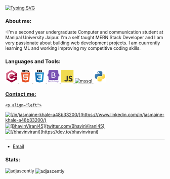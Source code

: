 [![Typing SVG](https://readme-typing-svg.herokuapp.com?color=%2338C2FF&size=24&vCenter=true&width=500&height=28&lines=Hey+there%2C+I'm+Jasmaine+Khale)](https://git.io/typing-svg)

### About me:
-I'm a second year undergraduate Computer and communication student at Manipal University Jaipur. I'm a self taught MERN Stack Developer and I am very passionate about building web development projects. I am cuurrently learning ML and working improving my competitive coding skills.
<br>

### Languages and Tools:
<p >
<a href="https://www.w3schools.com/cpp/" target="_blank"> <img src="https://raw.githubusercontent.com/devicons/devicon/master/icons/cplusplus/cplusplus-original.svg" alt="cplusplus" width="40" height="40"/> </a>
<a href="https://www.w3.org/html/" target="_blank"> <img src="https://raw.githubusercontent.com/devicons/devicon/master/icons/html5/html5-original-wordmark.svg" alt="html5" width="40" height="40"/> </a> 
<a href="https://www.w3schools.com/css/" target="_blank"> <img src="https://raw.githubusercontent.com/devicons/devicon/master/icons/css3/css3-original-wordmark.svg" alt="css3" width="40" height="40"/> </a> 
<a href="https://getbootstrap.com" target="_blank"> <img src="https://raw.githubusercontent.com/devicons/devicon/master/icons/bootstrap/bootstrap-plain-wordmark.svg" alt="bootstrap" width="40" height="40"/> </a>
<a href="https://developer.mozilla.org/en-US/docs/Web/JavaScript" target="_blank"> <img src="https://raw.githubusercontent.com/devicons/devicon/master/icons/javascript/javascript-original.svg" alt="javascript" width="40" height="40"/> </a> 
  <a href="https://www.microsoft.com/en-us/sql-server" target="_blank"> <img src="https://www.svgrepo.com/show/303229/microsoft-sql-server-logo.svg" alt="mssql" width="40" height="40"/> 
    <a href="https://www.python.org" target="_blank"> <img src="https://raw.githubusercontent.com/devicons/devicon/master/icons/python/python-original.svg" alt="python" width="40" height="40"/>
</p>

### Contact me:
    <p align="left">
<a href="https:///www.linkedin.com/in/jasmaine-khale-a48b33200/" target="blank"><img align="center" src="https://img.shields.io/badge/linkedin-%231E77B5.svg?&style=for-the-badge&logo=linkedin&logoColor=white" alt="[/in/jasmaine-khale-a48b33200/](https:///www.linkedin.com/in/jasmaine-khale-a48b33200/)" height="30" width="120" /></a>
<a href="https://twitter.com/BhavinVirani45" target="blank"><img align="center" src="https://img.shields.io/badge/twitter-%2300acee.svg?&style=for-the-badge&logo=twitter&logoColor=white" alt="[BhavinVirani45](twitter.com/BhavinVirani45)" height="30" width="100" /></a>
<a href="https://dev.to/bhavinvirani" target="blank"><img align="center"  src="https://img.shields.io/badge/dev-%2324292e.svg?&style=for-the-badge&logo=devdotto&logoColor=white" alt="[/bhavinvirani](https://dev.to/bhavinvirani)" height="30" width="100" /></a>
</a>
</p>
<hr />


- [Email](mailto:jasmaine.209202028@muj.manipal.edu)

### Stats:
   <p><img align="left" src="https://github-readme-stats.vercel.app/api/top-langs?username=adjascently&show_icons=true&locale=en&layout=compact&theme=tokyonight" alt="adjascently" /></p>
<p>&nbsp;<img align="center" src="https://github-readme-stats.vercel.app/api?username=adjascently&show_icons=true&locale=en&theme=tokyonight" alt="adjascently"/> </p>
